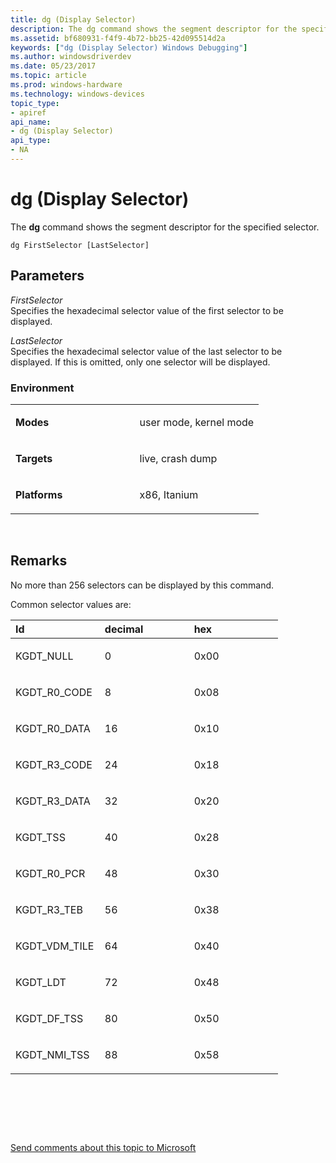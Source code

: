 ```yaml
---
title: dg (Display Selector)
description: The dg command shows the segment descriptor for the specified selector.
ms.assetid: bf680931-f4f9-4b72-bb25-42d095514d2a
keywords: ["dg (Display Selector) Windows Debugging"]
ms.author: windowsdriverdev
ms.date: 05/23/2017
ms.topic: article
ms.prod: windows-hardware
ms.technology: windows-devices
topic_type:
- apiref
api_name:
- dg (Display Selector)
api_type:
- NA
---
```


# dg (Display Selector)


The **dg** command shows the segment descriptor for the specified selector.

```
dg FirstSelector [LastSelector]
```

## <span id="ddk_cmd_display_selector_dbg"></span><span id="DDK_CMD_DISPLAY_SELECTOR_DBG"></span>Parameters


<span id="_______FirstSelector______"></span><span id="_______firstselector______"></span><span id="_______FIRSTSELECTOR______"></span> *FirstSelector*   
Specifies the hexadecimal selector value of the first selector to be displayed.

<span id="_______LastSelector______"></span><span id="_______lastselector______"></span><span id="_______LASTSELECTOR______"></span> *LastSelector*   
Specifies the hexadecimal selector value of the last selector to be displayed. If this is omitted, only one selector will be displayed.

### <span id="Environment"></span><span id="environment"></span><span id="ENVIRONMENT"></span>Environment

<table>
<colgroup>
<col width="50%" />
<col width="50%" />
</colgroup>
<tbody>
<tr class="odd">
<td align="left"><p><strong>Modes</strong></p></td>
<td align="left"><p>user mode, kernel mode</p></td>
</tr>
<tr class="even">
<td align="left"><p><strong>Targets</strong></p></td>
<td align="left"><p>live, crash dump</p></td>
</tr>
<tr class="odd">
<td align="left"><p><strong>Platforms</strong></p></td>
<td align="left"><p>x86, Itanium</p></td>
</tr>
</tbody>
</table>

 

Remarks
-------

No more than 256 selectors can be displayed by this command.

Common selector values are:

<table>
<colgroup>
<col width="33%" />
<col width="33%" />
<col width="33%" />
</colgroup>
<thead>
<tr class="header">
<th align="left">Id</th>
<th align="left">decimal</th>
<th align="left">hex</th>
</tr>
</thead>
<tbody>
<tr class="odd">
<td align="left"><p>KGDT_NULL</p></td>
<td align="left"><p>0</p></td>
<td align="left"><p>0x00</p></td>
</tr>
<tr class="even">
<td align="left"><p>KGDT_R0_CODE</p></td>
<td align="left"><p>8</p></td>
<td align="left"><p>0x08</p></td>
</tr>
<tr class="odd">
<td align="left"><p>KGDT_R0_DATA</p></td>
<td align="left"><p>16</p></td>
<td align="left"><p>0x10</p></td>
</tr>
<tr class="even">
<td align="left"><p>KGDT_R3_CODE</p></td>
<td align="left"><p>24</p></td>
<td align="left"><p>0x18</p></td>
</tr>
<tr class="odd">
<td align="left"><p>KGDT_R3_DATA</p></td>
<td align="left"><p>32</p></td>
<td align="left"><p>0x20</p></td>
</tr>
<tr class="even">
<td align="left"><p>KGDT_TSS</p></td>
<td align="left"><p>40</p></td>
<td align="left"><p>0x28</p></td>
</tr>
<tr class="odd">
<td align="left"><p>KGDT_R0_PCR</p></td>
<td align="left"><p>48</p></td>
<td align="left"><p>0x30</p></td>
</tr>
<tr class="even">
<td align="left"><p>KGDT_R3_TEB</p></td>
<td align="left"><p>56</p></td>
<td align="left"><p>0x38</p></td>
</tr>
<tr class="odd">
<td align="left"><p>KGDT_VDM_TILE</p></td>
<td align="left"><p>64</p></td>
<td align="left"><p>0x40</p></td>
</tr>
<tr class="even">
<td align="left"><p>KGDT_LDT</p></td>
<td align="left"><p>72</p></td>
<td align="left"><p>0x48</p></td>
</tr>
<tr class="odd">
<td align="left"><p>KGDT_DF_TSS</p></td>
<td align="left"><p>80</p></td>
<td align="left"><p>0x50</p></td>
</tr>
<tr class="even">
<td align="left"><p>KGDT_NMI_TSS</p></td>
<td align="left"><p>88</p></td>
<td align="left"><p>0x58</p></td>
</tr>
</tbody>
</table>

 

 

 

[Send comments about this topic to Microsoft](mailto:wsddocfb@microsoft.com?subject=Documentation%20feedback%20[debugger\debugger]:%20dg%20%28Display%20Selector%29%20%20RELEASE:%20%285/15/2017%29&body=%0A%0APRIVACY%20STATEMENT%0A%0AWe%20use%20your%20feedback%20to%20improve%20the%20documentation.%20We%20don't%20use%20your%20email%20address%20for%20any%20other%20purpose,%20and%20we'll%20remove%20your%20email%20address%20from%20our%20system%20after%20the%20issue%20that%20you're%20reporting%20is%20fixed.%20While%20we're%20working%20to%20fix%20this%20issue,%20we%20might%20send%20you%20an%20email%20message%20to%20ask%20for%20more%20info.%20Later,%20we%20might%20also%20send%20you%20an%20email%20message%20to%20let%20you%20know%20that%20we've%20addressed%20your%20feedback.%0A%0AFor%20more%20info%20about%20Microsoft's%20privacy%20policy,%20see%20http://privacy.microsoft.com/default.aspx. "Send comments about this topic to Microsoft")




